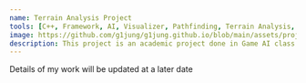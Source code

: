 ```yaml
---
name: Terrain Analysis Project
tools: [C++, Framework, AI, Visualizer, Pathfinding, Terrain Analysis, 2D]
image: https://github.com/g1jung/g1jung.github.io/blob/main/assets/project/Pathfinding%20380/380assignment_1.PNG?raw=true
description: This project is an academic project done in Game AI class. Based on the framework what professor gave us, I implemented visualization of game AI and terrain analysis.
---
```

Details of my work will be updated at a later date 